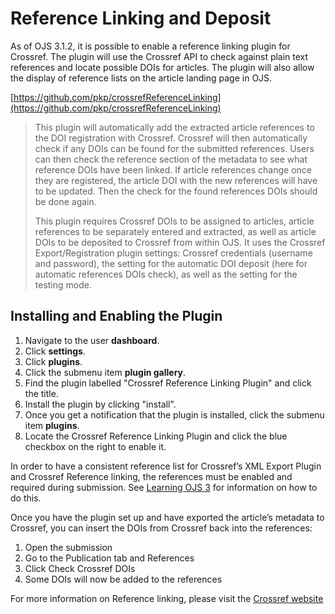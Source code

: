# Reference Linking and Deposit

As of OJS 3.1.2, it is possible to enable a reference linking plugin for Crossref. The plugin will use the Crossref API to check against plain text references and locate possible DOIs for articles. The plugin will also allow the display of reference lists on the article landing page in OJS.

[https://github.com/pkp/crossrefReferenceLinking](https://github.com/pkp/crossrefReferenceLinking)

>This plugin will automatically add the extracted article references to the DOI registration with Crossref. Crossref will then automatically check if any DOIs can be found for the submitted references. Users can then check the reference section of the metadata to see what reference DOIs have been linked. If article references change once they are registered, the article DOI with the new references will have to be updated. Then the check for the found references DOIs should be done again.
>
>This plugin requires Crossref DOIs to be assigned to articles, article references to be separately entered and extracted, as well as article DOIs to be deposited to Crossref from within OJS. It uses the Crossref Export/Registration plugin settings: Crossref credentials (username and password), the setting for the automatic DOI deposit (here for automatic references DOIs check), as well as the setting for the testing mode.

## Installing and Enabling the Plugin

1. Navigate to the user **dashboard**.
2. Click **settings**.
3. Click **plugins**.
4. Click the submenu item **plugin gallery**.
5. Find the plugin labelled "Crossref Reference Linking Plugin" and click the title.
6. Install the plugin by clicking "install".
7. Once you get a notification that the plugin is installed, click the submenu item **plugins**.
8. Locate the Crossref Reference Linking Plugin and click the blue checkbox on the right to enable it.

In order to have a consistent reference list for Crossref’s XML Export Plugin and Crossref Reference linking, the references must be enabled and required during submission. See [Learning OJS 3](https://docs.pkp.sfu.ca/learning-ojs/en/production-publication#extract-and-save-references) for information on how to do this.

Once you have the plugin set up and have exported the article’s metadata to Crossref, you can insert the DOIs from Crossref back into the references:

1. Open the submission
2. Go to the Publication tab and References
3. Click Check Crossref DOIs
4. Some DOIs will now be added to the references

For more information on Reference linking, please visit the [Crossref website](https://www.crossref.org/education/reference-linking/)
